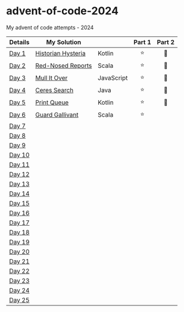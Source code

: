 # advent-of-code-2024
My advent of code attempts - 2024

| Details                                        | My Solution                           |            | Part 1 | Part 2 |
|------------------------------------------------|---------------------------------------|------------|:------:|:------:|
| [Day 1](https://adventofcode.com/2024/day/1)   | [Historian Hysteria](Day01/README.md) | Kotlin     |   ⭐    |   🌟   |
| [Day 2](https://adventofcode.com/2024/day/2)   | [Red-Nosed Reports](Day02/README.md)  | Scala      |   ⭐    |   🌟   |
| [Day 3](https://adventofcode.com/2024/day/3)   | [Mull It Over](Day03/README.md)       | JavaScript |   ⭐    |   🌟   |
| [Day 4](https://adventofcode.com/2024/day/4)   | [Ceres Search](Day04/README.md)       | Java       |   ⭐    |   🌟   |
| [Day 5](https://adventofcode.com/2024/day/5)   | [Print Queue](Day05/README.md)        | Kotlin     |   ⭐    |   🌟   |
| [Day 6](https://adventofcode.com/2024/day/6)   | [Guard Gallivant](Day06/README.md)    | Scala      |   ⭐    |        |
| [Day 7](https://adventofcode.com/2024/day/7)   |                                       |            |        |        |
| [Day 8](https://adventofcode.com/2024/day/8)   |                                       |            |        |        |
| [Day 9](https://adventofcode.com/2024/day/9)   |                                       |            |        |        |
| [Day 10](https://adventofcode.com/2024/day/10) |                                       |            |        |        |
| [Day 11](https://adventofcode.com/2024/day/11) |                                       |            |        |        |
| [Day 12](https://adventofcode.com/2024/day/12) |                                       |            |        |        |
| [Day 13](https://adventofcode.com/2024/day/13) |                                       |            |        |        |
| [Day 14](https://adventofcode.com/2024/day/14) |                                       |            |        |        |
| [Day 15](https://adventofcode.com/2024/day/15) |                                       |            |        |        |
| [Day 16](https://adventofcode.com/2024/day/16) |                                       |            |        |        |
| [Day 17](https://adventofcode.com/2024/day/17) |                                       |            |        |        |
| [Day 18](https://adventofcode.com/2024/day/18) |                                       |            |        |        |
| [Day 19](https://adventofcode.com/2024/day/19) |                                       |            |        |        |
| [Day 20](https://adventofcode.com/2024/day/20) |                                       |            |        |        |
| [Day 21](https://adventofcode.com/2024/day/21) |                                       |            |        |        |
| [Day 22](https://adventofcode.com/2024/day/22) |                                       |            |        |        |
| [Day 23](https://adventofcode.com/2024/day/23) |                                       |            |        |        |
| [Day 24](https://adventofcode.com/2024/day/24) |                                       |            |        |        |
| [Day 25](https://adventofcode.com/2024/day/25) |                                       |            |        |        |
